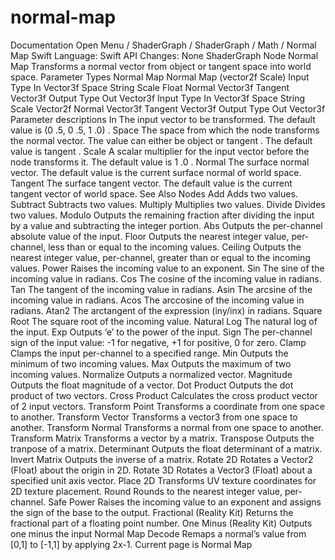 # normal-map
 Documentation 
 Open Menu 
/
 ShaderGraph 
/
ShaderGraph
/
 Math 
/
 Normal Map 
Swift
Language: 
Swift
 API Changes: 
None
ShaderGraph Node
Normal Map
Transforms a normal vector from object or tangent space into world space.
Parameter Types
 Normal Map 
 Normal Map (vector2f Scale) 
Input
Type
In
Vector3f
Space
String
Scale
Float
Normal
Vector3f
Tangent
Vector3f
Output
Type
Out
Vector3f
Input
Type
In
Vector3f
Space
String
Scale
Vector2f
Normal
Vector3f
Tangent
Vector3f
Output
Type
Out
Vector3f
Parameter descriptions
In
The input vector to be transformed. The default value is 
(0
.5, 0
.5, 1
.0)
.
Space
The space from which the node transforms the normal vector. The value can either be 
object
 or 
tangent
. The default value is 
tangent
.
Scale
A scalar multiplier for the input vector before the node transforms it. The default value is 
1
.0
.
Normal
The surface normal vector. The default value is the current surface normal of world space.
Tangent
The surface tangent vector. The default value is the current tangent vector of world space.
See Also
Nodes
Add
Adds two values.
Subtract
Subtracts two values.
Multiply
Multiplies two values.
Divide
Divides two values.
Modulo
Outputs the remaining fraction after dividing the input by a value and subtracting the integer portion.
Abs
Outputs the per-channel absolute value of the input.
Floor
Outputs the nearest integer value, per-channel, less than or equal to the incoming values.
Ceiling
Outputs the nearest integer value, per-channel, greater than or equal to the incoming values.
Power
Raises the incoming value to an exponent.
Sin
The sine of the incoming value in radians.
Cos
The cosine of the incoming value in radians.
Tan
The tangent of the incoming value in radians.
Asin
The arcsine of the incoming value in radians.
Acos
The arccosine of the incoming value in radians.
Atan2
The arctangent of the expression (iny/inx) in radians.
Square Root
The square root of the incoming value.
Natural Log
The natural log of the input.
Exp
Outputs ‘e’ to the power of the input.
Sign
The per-channel sign of the input value: -1 for negative, +1 for positive, 0 for zero.
Clamp
Clamps the input per-channel to a specified range.
Min
Outputs the minimum of two incoming values.
Max
Outputs the maximum of two incoming values.
Normalize
Outputs a normalized vector.
Magnitude
Outputs the float magnitude of a vector.
Dot Product
Outputs the dot product of two vectors.
Cross Product
Calculates the cross product vector of 2 input vectors.
Transform Point
Transforms a coordinate from one space to another.
Transform Vector
Transforms a vector3 from one space to another.
Transform Normal
Transforms a normal from one space to another.
Transform Matrix
Transforms a vector by a matrix.
Transpose
Outputs the tranpose of a matrix.
Determinant
Outputs the float determinant of a matrix.
Invert Matrix
Outputs the inverse of a matrix.
Rotate 2D
Rotates a Vector2 (Float) about the origin in 2D.
Rotate 3D
Rotates a Vector3 (Float) about a specified unit axis vector.
Place 2D
Transforms UV texture coordinates for 2D texture placement.
Round
Rounds to the nearest integer value, per-channel.
Safe Power
Raises the incoming value to an exponent and assigns the sign of the base to the output.
Fractional (Reality
Kit)
Returns the fractional part of a floating point number.
One Minus (Reality
Kit)
Outputs one minus the input
Normal Map Decode
Remaps a normal’s value from [0,1] to [-1,1] by applying 2x-1.
 Current page is Normal Map 